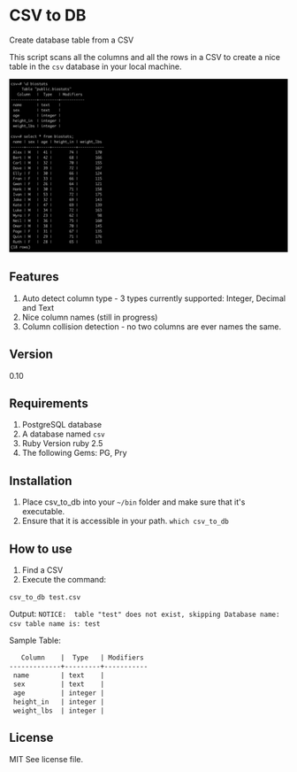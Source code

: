 # CSV to DB
Create database table from a CSV

This script scans all the columns and all the rows in a CSV to create a nice table in the `csv` database in your local machine.

![csv to db screen shot](https://github.com/ziemekwolski/csv_to_db/blob/main/screenshot-csv-to-db.jpg "CSV to DB example")

## Features
1. Auto detect column type - 3 types currently supported: Integer, Decimal and Text
2. Nice column names (still in progress)
3. Column collision detection - no two columns are ever names the same.

## Version
0.10

## Requirements
1. PostgreSQL database
2. A database named `csv`
3. Ruby Version ruby 2.5
4. The following Gems: PG, Pry

## Installation
1. Place csv_to_db into your `~/bin` folder and make sure that it's executable.
2. Ensure that it is accessible in your path. `which csv_to_db`

## How to use
1. Find a CSV
2. Execute the command:

`csv_to_db test.csv`

Output:
`NOTICE:  table "test" does not exist, skipping
Database name: csv
table name is: test`

Sample Table:
```
   Column    |  Type   | Modifiers
-------------+---------+-----------
 name        | text    |
 sex         | text    |
 age         | integer |
 height_in   | integer |
 weight_lbs  | integer |
````

## License

MIT See license file.
